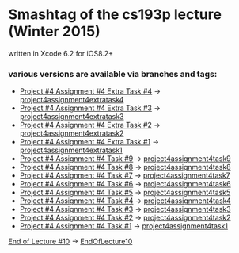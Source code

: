 # Smashtag of the cs193p lecture (Winter 2015)

written in Xcode 6.2 for iOS8.2+


### various versions are available via branches and tags:

+ [Project #4 Assignment #4 Extra Task #4](http://cs193p.m2m.at/cs193p-project-4-assignment-4-extra-task-4-winter-2015/) -> [project4assignment4extratask4](https://github.com/m2mtech/smashtag-2015/tree/project4assignment4extratask4)
+ [Project #4 Assignment #4 Extra Task #3](http://cs193p.m2m.at/cs193p-project-4-assignment-4-extra-task-3-winter-2015/) -> [project4assignment4extratask3](https://github.com/m2mtech/smashtag-2015/tree/project4assignment4extratask3)
+ [Project #4 Assignment #4 Extra Task #2](http://cs193p.m2m.at/cs193p-project-4-assignment-4-extra-task-2-winter-2015/) -> [project4assignment4extratask2](https://github.com/m2mtech/smashtag-2015/tree/project4assignment4extratask2)
+ [Project #4 Assignment #4 Extra Task #1](http://cs193p.m2m.at/cs193p-project-4-assignment-4-extra-task-1-winter-2015/) -> [project4assignment4extratask1](https://github.com/m2mtech/smashtag-2015/tree/project4assignment4extratask1)
+ [Project #4 Assignment #4 Task #9](http://cs193p.m2m.at/cs193p-project-4-assignment-4-task-9-winter-2015/) -> [project4assignment4task9](https://github.com/m2mtech/smashtag-2015/tree/project4assignment4task9)
+ [Project #4 Assignment #4 Task #8](http://cs193p.m2m.at/cs193p-project-4-assignment-4-task-8-winter-2015/) -> [project4assignment4task8](https://github.com/m2mtech/smashtag-2015/tree/project4assignment4task8)
+ [Project #4 Assignment #4 Task #7](http://cs193p.m2m.at/cs193p-project-4-assignment-4-task-7-winter-2015/) -> [project4assignment4task7](https://github.com/m2mtech/smashtag-2015/tree/project4assignment4task7)
+ [Project #4 Assignment #4 Task #6](http://cs193p.m2m.at/cs193p-project-4-assignment-4-task-6-winter-2015/) -> [project4assignment4task6](https://github.com/m2mtech/smashtag-2015/tree/project4assignment4task6)
+ [Project #4 Assignment #4 Task #5](http://cs193p.m2m.at/cs193p-project-4-assignment-4-task-5-winter-2015/) -> [project4assignment4task5](https://github.com/m2mtech/smashtag-2015/tree/project4assignment4task5)
+ [Project #4 Assignment #4 Task #4](http://cs193p.m2m.at/cs193p-project-4-assignment-4-task-4-winter-2015/) -> [project4assignment4task4](https://github.com/m2mtech/smashtag-2015/tree/project4assignment4task4)
+ [Project #4 Assignment #4 Task #3](http://cs193p.m2m.at/cs193p-project-4-assignment-4-task-3-winter-2015/) -> [project4assignment4task3](https://github.com/m2mtech/smashtag-2015/tree/project4assignment4task3)
+ [Project #4 Assignment #4 Task #2](http://cs193p.m2m.at/cs193p-project-4-assignment-4-task-2-winter-2015/) -> [project4assignment4task2](https://github.com/m2mtech/smashtag-2015/tree/project4assignment4task2)
+ [Project #4 Assignment #4 Task #1](http://cs193p.m2m.at/cs193p-project-4-assignment-4-task-1-winter-2015/) -> [project4assignment4task1](https://github.com/m2mtech/smashtag-2015/tree/project4assignment4task1)

[End of Lecture #10](http://cs193p.m2m.at/cs193p-lecture-10-table-view-winter-2015/) -> [EndOfLecture10](https://github.com/m2mtech/smashtag-2015/tree/EndOfLecture10)